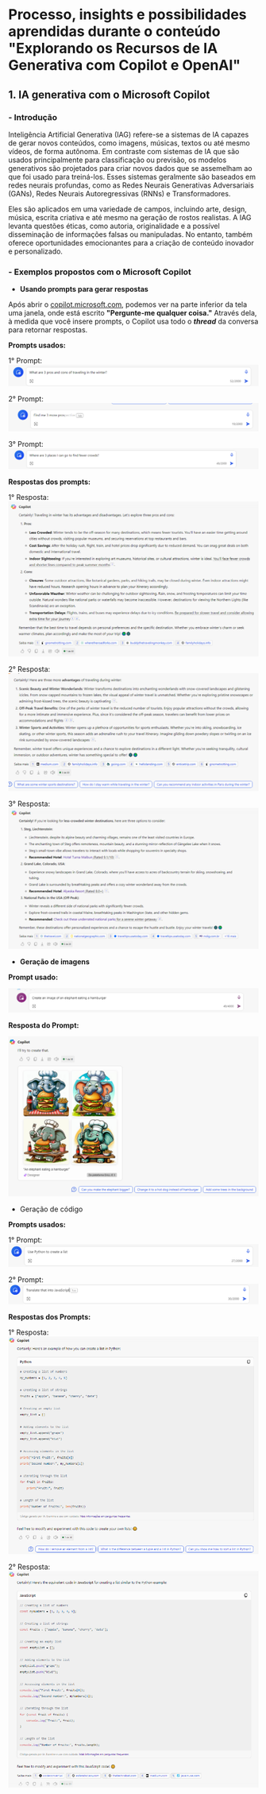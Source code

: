 # Processo, insights e possibilidades aprendidas durante o conteúdo **"Explorando os Recursos de IA Generativa com Copilot e OpenAI"**

## **1. IA generativa com o Microsoft Copilot**

### **- Introdução**

Inteligência Artificial Generativa (IAG) refere-se a sistemas de IA capazes de gerar novos conteúdos, como imagens, músicas, textos ou até mesmo vídeos, de forma autônoma. Em contraste com sistemas de IA que são usados principalmente para classificação ou previsão, os modelos generativos são projetados para criar novos dados que se assemelham ao que foi usado para treiná-los. Esses sistemas geralmente são baseados em redes neurais profundas, como as Redes Neurais Generativas Adversariais (GANs), Redes Neurais Autoregressivas (RNNs) e Transformadores.

Eles são aplicados em uma variedade de campos, incluindo arte, design, música, escrita criativa e até mesmo na geração de rostos realistas. A IAG levanta questões éticas, como autoria, originalidade e a possível disseminação de informações falsas ou manipuladas. No entanto, também oferece oportunidades emocionantes para a criação de conteúdo inovador e personalizado.

### **- Exemplos propostos com o Microsoft Copilot**

- **Usando prompts para gerar respostas**

Após abrir o [copilot.microsoft.com](https://copilot.microsoft.com/), podemos ver na parte inferior da tela uma janela, onde está escrito **"Pergunte-me qualquer coisa."** Através dela, à medida que você insere prompts, o Copilot usa todo o ***thread*** da conversa para retornar respostas. 

**Prompts usados:**

1° Prompt:
![Prompt 1](https://github.com/JPLabussiereF/Trabalhando-com-IA-Generativa-Lab05/blob/main/Praticas/generativeAIwithMicrosoftCopilot/Inputs/GenerateResponses1.png?raw=true)

2° Prompt:
![Prompt 2](https://github.com/JPLabussiereF/Trabalhando-com-IA-Generativa-Lab05/blob/main/Praticas/generativeAIwithMicrosoftCopilot/Inputs/GenerateResponses2.png?raw=true)

3° Prompt:
![Prompt 3](https://github.com/JPLabussiereF/Trabalhando-com-IA-Generativa-Lab05/blob/main/Praticas/generativeAIwithMicrosoftCopilot/Inputs/GenerateResponses3.png?raw=true)

**Respostas dos prompts:**

1° Resposta:
![Resposta 1](https://github.com/JPLabussiereF/Trabalhando-com-IA-Generativa-Lab05/blob/main/Praticas/generativeAIwithMicrosoftCopilot/Outputs/Responses1.png?raw=true)

2° Resposta:
![Resposta 2](https://github.com/JPLabussiereF/Trabalhando-com-IA-Generativa-Lab05/blob/main/Praticas/generativeAIwithMicrosoftCopilot/Outputs/Responses2.png?raw=true)

3° Resposta:
![Resposta 3](https://github.com/JPLabussiereF/Trabalhando-com-IA-Generativa-Lab05/blob/main/Praticas/generativeAIwithMicrosoftCopilot/Outputs/Responses3.png?raw=true)

- **Geração de imagens**

**Prompt usado:**

![Prompt usado para imagem](https://github.com/JPLabussiereF/Trabalhando-com-IA-Generativa-Lab05/blob/main/Praticas/generativeAIwithMicrosoftCopilot/Inputs/ImageGeneration.png?raw=true)

**Resposta do Prompt:**

![Resposta do Prompt de imagem](https://github.com/JPLabussiereF/Trabalhando-com-IA-Generativa-Lab05/blob/main/Praticas/generativeAIwithMicrosoftCopilot/Outputs/ImageGenerationResponse.png?raw=true)

- Geração de código

**Prompts usados:**

1° Prompt:
![Prompt usado para o 1° Código](https://github.com/JPLabussiereF/Trabalhando-com-IA-Generativa-Lab05/blob/main/Praticas/generativeAIwithMicrosoftCopilot/Inputs/CodeGeneration1.png?raw=true)

2° Prompt:
![Prompt usado para o 2° Código](https://github.com/JPLabussiereF/Trabalhando-com-IA-Generativa-Lab05/blob/main/Praticas/generativeAIwithMicrosoftCopilot/Inputs/CodeGeneration2.png?raw=true)

**Respostas dos Prompts:**

1° Resposta:
![Resposta do Prompt de Código 1](https://github.com/JPLabussiereF/Trabalhando-com-IA-Generativa-Lab05/blob/main/Praticas/generativeAIwithMicrosoftCopilot/Outputs/CodeGenerationResponse.png?raw=true)

2° Resposta:
![Resposta do Prompt de Código 2](https://github.com/JPLabussiereF/Trabalhando-com-IA-Generativa-Lab05/blob/main/Praticas/generativeAIwithMicrosoftCopilot/Outputs/CodeGenerationResponse2.png?raw=true)

